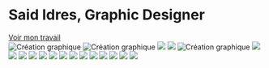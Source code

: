 <!DOCTYPE html>
<html lang="fr">
<head>
  <meta charset="UTF-8" />
  <meta name="viewport" content="width=device-width, initial-scale=1.0"/>
  <title>Accueil | Mon Portfolio</title>
  <link rel="stylesheet" href="style.css" />
</head>
<body>
  <div class="hero">
    <div class="left-side">
      <div class="content">
        <h1>Said Idres, <span class="name"> Graphic Designer</span></h1>
        <a href="#portfolio" class="btn">Voir mon travail</a>
      </div>
<section class="gallery">
      <img src="img/C17_Aminata_SaidIdres.gif" alt="Création graphique" />
      <img src="img/C08-TP04_SaidIdres.png" alt="Création graphique" />
      <img src="img/C12_TP18_SaidIdres_converted.png" />
      <img src="img/Cover.png" />
      <img src="img/C17_Eveasoif_Saididres.gif" alt="Création graphique" />
      <img src="img/Hachiko.png" />
      <img src="img/Opera_Carmen.png" />
      <img src="img/Opera_Le barbier de Séville.png" />
      <img src="img/Opera_Madama butterfly.png" />
      <img src="img/cinèma.png" />
      <img src="img/C12_TP17_SaidIdres.png" />
      <img src="img/SOOLRAVE.png" />
      <img src="img/BookCover.png" />
      <img src="img/c03_exercice_typo_7_gabarit_vecto_confiture.png" />    
      <img src="img/C12_TP13_SaidIdres.png" />
      <img src="img/C12_TP19_SaidIdres.png" />
      <img src="img/Plan de travail 1.png" />
      <img src="img/Plan de travail 2.png" />
      <img src="img/C08-TP06_IdresSaid.png" />


</section>
    </div>
  </div>
</body>
</html>



